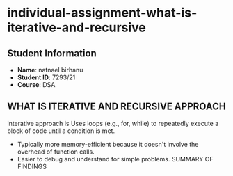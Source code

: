 # individual-assignment-what-is-iterative-and-recursive
## Student Information
- **Name**: natnael birhanu
- **Student ID**: 7293/21
- **Course**: DSA

## WHAT IS  ITERATIVE AND RECURSIVE APPROACH
interative approach is Uses loops (e.g., for, while) to repeatedly execute a block of code until a condition is met.
   - Typically more memory-efficient because it doesn't involve the overhead of function calls.
   - Easier to debug and understand for simple problems.
SUMMARY OF FINDINGS
